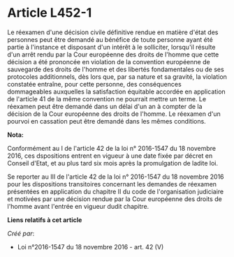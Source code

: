 # Article L452-1

Le réexamen d'une décision civile définitive rendue en matière d'état des personnes peut être demandé au bénéfice de toute
personne ayant été partie à l'instance et disposant d'un intérêt à le solliciter, lorsqu'il résulte d'un arrêt rendu par la
Cour européenne des droits de l'homme que cette décision a été prononcée en violation de la convention européenne de
sauvegarde des droits de l'homme et des libertés fondamentales ou de ses protocoles additionnels, dès lors que, par sa nature
et sa gravité, la violation constatée entraîne, pour cette personne, des conséquences dommageables auxquelles la satisfaction
équitable accordée en application de l'article 41 de la même convention ne pourrait mettre un terme. Le réexamen peut être
demandé dans un délai d'un an à compter de la décision de la Cour européenne des droits de l'homme. Le réexamen d'un pourvoi
en cassation peut être demandé dans les mêmes conditions.

**Nota:**

Conformément au I de l'article 42 de la loi n° 2016-1547 du 18 novembre 2016, ces dspositions entrent en vigueur à une date
fixée par décret en Conseil d'Etat, et au plus tard six mois après la promulgation de ladite loi. 

Se reporter au III de l'article 42 de la loi n° 2016-1547 du 18 novembre 2016 pour les dispositions transitoires concernant
les demandes de réexamen présentées en application du chapitre II du code de l'organisation judiciaire et motivées par une
décision rendue par la Cour européenne des droits de l'homme avant l'entrée en vigueur dudit chapitre.

**Liens relatifs à cet article**

_Créé par_:

  - Loi n°2016-1547 du 18 novembre 2016 - art. 42 (V)
